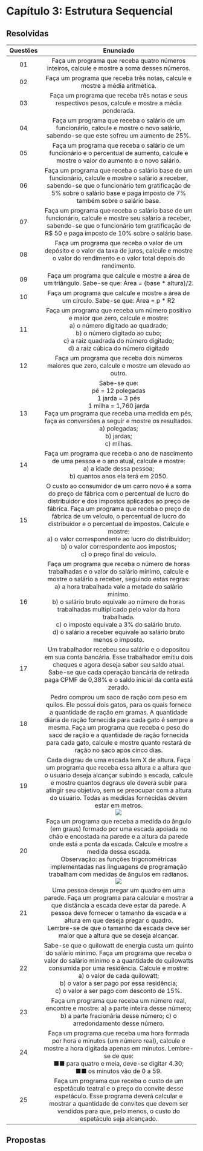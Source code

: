 # Capítulo 3: Estrutura Sequencial

## Resolvidas

Questões | Enunciado
:---------: | :------:
01 | Faça um programa que receba quatro números inteiros, calcule e mostre a soma desses números.
02 | Faça um programa que receba três notas, calcule e mostre a média aritmética.
03 | Faça um programa que receba três notas e seus respectivos pesos, calcule e mostre a média ponderada.
04 | Faça um programa que receba o salário de um funcionário, calcule e mostre o novo salário, sabendo-se que este sofreu um aumento de 25%.
05 | Faça um programa que receba o salário de um funcionário e o percentual de aumento, calcule e mostre o valor do aumento e o novo salário.
06 | Faça um programa que receba o salário base de um funcionário, calcule e mostre o salário a receber, sabendo-se que o funcionário tem gratificação de 5% sobre o salário base e paga imposto de 7% também sobre o salário base.
07 | Faça um programa que receba o salário base de um funcionário, calcule e mostre seu salário a receber, sabendo-se que o funcionário tem gratificação de R$ 50 e paga imposto de 10% sobre o salário base.
08 | Faça um programa que receba o valor de um depósito e o valor da taxa de juros, calcule e mostre o valor do rendimento e o valor total depois do rendimento.
09 | Faça um programa que calcule e mostre a área de um triângulo. Sabe-se que: Área = (base * altura)/2.
10 | Faça um programa que calcule e mostre a área de um círculo. Sabe-se que: Área = p * R2
11 | Faça um programa que receba um número positivo e maior que zero, calcule e mostre: <br /> a) o número digitado ao quadrado; <br /> b) o número digitado ao cubo; <br /> c) a raiz quadrada do número digitado; <br /> d) a raiz cúbica do número digitado
12 | Faça um programa que receba dois números maiores que zero, calcule e mostre um elevado ao outro.
13 | Sabe-se que: <br /> pé = 12 polegadas <br /> 1 jarda = 3 pés <br /> 1 milha = 1,760 jarda <br /> Faça um programa que receba uma medida em pés, faça as conversões a seguir e mostre os resultados.<br />  a) polegadas; <br /> b) jardas;<br /> c) milhas.
14 | Faça um programa que receba o ano de nascimento de uma pessoa e o ano atual, calcule e mostre: <br />  a) a idade dessa pessoa; <br /> b) quantos anos ela terá em 2050.
15 | O custo ao consumidor de um carro novo é a soma do preço de fábrica com o percentual de lucro do distribuidor e dos impostos aplicados ao preço de fábrica. Faça um programa que receba o preço de fábrica de um veículo, o percentual de lucro do distribuidor e o percentual de impostos. Calcule e mostre: <br /> a) o valor correspondente ao lucro do distribuidor; <br /> b) o valor correspondente aos impostos; <br /> c) o preço final do veículo.
16 | Faça um programa que receba o número de horas trabalhadas e o valor do salário mínimo, calcule e mostre o salário a receber, seguindo estas regras: <br />  a) a hora trabalhada vale a metade do salário mínimo. <br /> b) o salário bruto equivale ao número de horas trabalhadas multiplicado pelo valor da hora trabalhada. <br />  c) o imposto equivale a 3% do salário bruto. <br /> d) o salário a receber equivale ao salário bruto menos o imposto.
17 | Um trabalhador recebeu seu salário e o depositou em sua conta bancária. Esse trabalhador emitiu dois cheques e agora deseja saber seu saldo atual. Sabe-se que cada operação bancária de retirada paga CPMF de 0,38% e o saldo inicial da conta está zerado.
18 | Pedro comprou um saco de ração com peso em quilos. Ele possui dois gatos, para os quais fornece a quantidade de ração em gramas. A quantidade diária de ração fornecida para cada gato é sempre a mesma. Faça um programa que receba o peso do saco de ração e a quantidade de ração fornecida para cada gato, calcule e mostre quanto restará de ração no saco após cinco dias.
19 | Cada degrau de uma escada tem X de altura. Faça um programa que receba essa altura e a altura que o usuário deseja alcançar subindo a escada, calcule e mostre quantos degraus ele deverá subir para atingir seu objetivo, sem se preocupar com a altura do usuário. Todas as medidas fornecidas devem estar em metros. <br /> <img src="https://www.dropbox.com/scl/fi/76mkz0inbkzzra3f8ubhn/Degrau.png?rlkey=b19av3f12lew0i05ti07y9n9s&raw=1" >
20 | Faça um programa que receba a medida do ângulo (em graus) formado por uma escada apoiada no chão e encostada na parede e a altura da parede onde está a ponta da escada. Calcule e mostre a medida dessa escada. <br /> Observação: as funções trigonométricas implementadas nas linguagens de programação trabalham com medidas de ângulos em radianos. <br /> <img src="https://www.dropbox.com/scl/fi/20lrxicpy1g930jveplmv/Angulo.png?rlkey=7stwfzrwtgkj6ugeumvo2xyk4&raw=1">
21 | Uma pessoa deseja pregar um quadro em uma parede. Faça um programa para calcular e mostrar a que distância a escada deve estar da parede. A pessoa deve fornecer o tamanho da escada e a altura em que deseja pregar o quadro. <br /> Lembre-se de que o tamanho da escada deve ser maior que a altura que se deseja alcançar.
22 | Sabe-se que o quilowatt de energia custa um quinto do salário mínimo. Faça um programa que receba o valor do salário mínimo e a quantidade de quilowatts consumida por uma residência. Calcule e mostre: <br /> a) o valor de cada quilowatt; <br /> b) o valor a ser pago por essa residência; <br /> c) o valor a ser pago com desconto de 15%.
23 | Faça um programa que receba um número real, encontre e mostre: a) a parte inteira desse número; b) a parte fracionária desse número; c) o arredondamento desse número.
24 | Faça um programa que receba uma hora formada por hora e minutos (um número real), calcule e mostre a hora digitada apenas em minutos. Lembre-se de que: <br /> ■■ para quatro e meia, deve-se digitar 4.30; <br /> ■■ os minutos vão de 0 a 59.
25 | Faça um programa que receba o custo de um espetáculo teatral e o preço do convite desse espetáculo. Esse programa deverá calcular e mostrar a quantidade de convites que devem ser vendidos para que, pelo menos, o custo do espetáculo seja alcançado.

## Propostas
